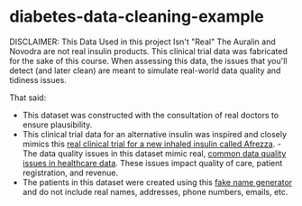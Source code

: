 # diabetes-data-cleaning-example

DISCLAIMER: This Data Used in this project Isn't "Real"
The Auralin and Novodra are not real insulin products. This clinical trial data was fabricated for the sake of this course. When assessing this data, the issues that you'll detect (and later clean) are meant to simulate real-world data quality and tidiness issues.

That said:

- This dataset was constructed with the consultation of real doctors to ensure plausibility.
- This clinical trial data for an alternative insulin was inspired and closely mimics this [real clinical trial for a new inhaled insulin called Afrezza](https://care.diabetesjournals.org/content/38/12/2266.long).
-The data quality issues in this dataset mimic real, [common data quality issues in healthcare data](http://media.hypersites.com/clients/1446/filemanager/Articles/DocCenter_Problem_with_data.pdf). These issues impact quality of care, patient registration, and revenue.
- The patients in this dataset were created using this [fake name generator](https://www.fakenamegenerator.com/order.php) and do not include real names, addresses, phone numbers, emails, etc.
